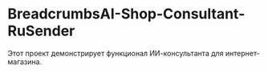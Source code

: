 # BreadcrumbsAI-Shop-Consultant-RuSender
Этот проект демонстрирует функционал ИИ-консультанта для интернет-магазина.
